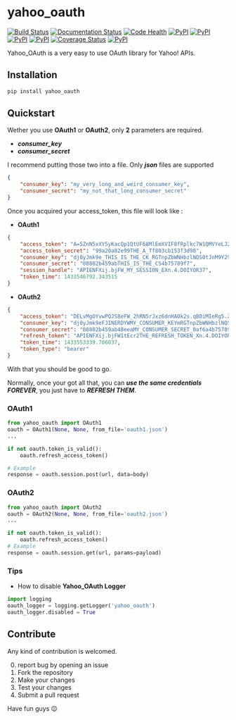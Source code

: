 # yahoo_oauth

[![Build Status](https://travis-ci.org/josuebrunel/yahoo-oauth.svg?branch=master)](https://travis-ci.org/josuebrunel/yahoo-oauth)
[![Documentation Status](https://readthedocs.org/projects/yahoo-oauth/badge/?version=latest)](https://readthedocs.org/projects/yahoo-oauth/?badge=latest)
[![Code Health](https://landscape.io/github/josuebrunel/yahoo-oauth/master/landscape.svg?style=flat)](https://landscape.io/github/josuebrunel/yahoo-oauth/master)
[![PyPI](https://img.shields.io/pypi/v/yahoo-oauth.svg?style=flat)](https://pypi.python.org/pypi/yahoo_oauth)
[![PyPI](https://img.shields.io/pypi/dm/yahoo-oauth.svg?style=flat)](https://pypi.python.org/pypi/yahoo_oauth)
[![PyPI](https://img.shields.io/pypi/pyversions/yahoo-oauth.svg?style=flat)](https://pypi.python.org/pypi/yahoo_oauth)
[![PyPI](https://img.shields.io/pypi/implementation/yahoo-oauth.svg?style=flat)](https://pypi.python.org/pypi/yahoo_oauth)
[![Coverage Status](https://coveralls.io/repos/josuebrunel/yahoo-oauth/badge.svg?branch=dev)](https://coveralls.io/r/josuebrunel/yahoo-oauth?branch=dev)
[![PyPI](https://img.shields.io/pypi/l/yahoo-oauth.svg?style=flat)](https://pypi.python.org/pypi/yahoo_oauth)

Yahoo_OAuth is a very easy to use OAuth library for Yahoo! APIs. 

## Installation

```python
pip install yahoo_oauth
```

## Quickstart

Wether you use **OAuth1** or **OAuth2**, only **2** parameters are required.

* ___consumer_key___ 
* ___consumer_secret___

I recommend putting those two into a file. Only ***json*** files are supported 

```json
{
    "consumer_key": "my_very_long_and_weird_consumer_key",
    "consumer_secret": "my_not_that_long_consumer_secret"
}
```

Once you acquired your access_token, this file will look like :

* **OAuth1**

```json
{
    "access_token": "A=5ZnN5xXY5yKacQp1QtUF68MlEmXVIF8fRplkc7W1QMVYeLJ2DdBmNyH7SxVgUbAjdv5edCnk_DEUbfr6GpqezsSAuE9h36wfh.J45twIo1sA.bqMk7Bta6IisI9z1_h8D0QZzWYmjybxlQcuNgd7TY4nJuu_Afj_8ED787BQbjg6OqRotV.eM4_YyBCjP1K8G6rG44iX2PGNj.JSEJrocgvglABkTTVA_8t.JoLH7NHSgxCQXhakBsk3_K.6Rkgm_Nkc7.ZD02pYy3dJAfBh1fFvtrCwIOqDIplri305dZ1UY430X6SfPnZIFJNiTWkMH8_QRhcnfizG5TZugN_.0ib2VnnUzspeFT0_86p6WMP3uFOLYXspdEOryhSJwFJ3AHZN9n.t8euRQOxanpsvw5M5ffBs6P0dI5FijGw3fibbqoheJOSUE_BRUNEL_KOUKAJSsJCH(^_^)JHllHmJUptK9k5ifiqJOpTbodnW8EsyyNhthDOusv5Bp6142mvCPnC7HX7PkTodHqfgVyAUOvOqSsqMGyc65OY8roLORKpUWObw9bjd8YsU40jwSaGZtWmvVhYV9RxUA779bRuE1k0BL_fvXQ_tlZnxPhtIFBB64szQ9AwA9HT_nZKq8q1rOfUcBIZJ7Zu1jwpZUAOkHsfmHWCW2gK8BC4wjk0WuJg95FpZ2z741mhRcdma2bVYpdh3k2DdaBVYRTDT36Q4SBtreb_GNi1Mctg.RhSqopCTTvW4jjXAkt2SHnscUi37v0yo4JVex0cnVmVTFL7TRl1JMLl9jt0XmaLaKuS4nhR4A--", 
    "access_token_secret": "99a20a82e99THE_A_Tf803cb153f3d98", 
    "consumer_key": "dj0yJmk9e_THIS_IS_THE_CK_RGTnpZbWNHbzlNQS0tJnM9Y29uc3VtZXJzZWNyZXQmeD1iNQ--", 
    "consumer_secret": "08802b459abTHIS_IS_THE_CS4b75789f7", 
    "session_handle": "APIENFXij.bjFW_MY_SESSION_EXn.4.DOIYOR37", 
    "token_time": 1433546792.343515
}
```

* **OAuth2**

```json
{
    "access_token": "DELvMgOYvwPQJS8eFW_2hRN5rJxz6dnHAOk2s.qB0iMIeRg5.ZpW3xZF0p8CABLjZ2gfNdE602dCN2wTHdGHHLtChF3ls9BUuZ1QDdqIVq.yWclfweleyZSq6dAzlPEHiskWmfItjHK5VERY_LONG_ACCESS_TOKEN_oyyD4cIKvdNJsJ9k779mAUqN02_5ugBeDfCLebqjL8uVuunObew0ERa2MxE6jywNY0TTCe9W0nqTd6n0lKoN4PSP1Dw_Ifwx6enGuhUUAhhpa7nNMyhNy_pe6PfDf7IJ5gbkdtw3mD1o2T218ZTV0owdrKDLSF9oZrNvZ75xDlqaaI5yeW_.L63zk11PjsWUd5K8LGhWSTgRbyhffCDBcqVwTYEqHwCyVqHX4z2kgHhGsc0ies6WMG33kSw5Cgun0fnPbdDuHBgQziXU.GMv4hIDoIDMSLGpzpcpkyx4GS1CC_RUQwKxLilR3MQy7X2gI3cJA4lhRPlXEOdhS5HIQiQTgMWO9nWt7.RR7XtXVg-",
    "consumer_key": "dj0yJmk9eFJINERDYWMY_CONSUMER_KEYmRGTnpZbWNHbzlNQS0tJnM9Y29uc3VtZXJzZWNyZXQmeD1iNQ--",
    "consumer_secret": "08802b459ab48eeaMY_CONSUMER_SECRET_0af6a4b75789f7",
    "refresh_token": "APIENFXij.bjFW1tEcr2THE_REFRESH_TOKEN_Xn.4.DOIYOR37",
    "token_time": 1433553339.706037,
    "token_type": "bearer"
}
```

With that you should be good to go.

Normally, once your got all that, you can ***use the same credentials FOREVER***, you just have to ***REFRESH THEM***. 

### OAuth1

```python
from yahoo_oauth import OAuth1
oauth = OAuth1(None, None, from_file='oauth1.json')
...

if not oauth.token_is_valid():
    oauth.refresh_access_token()

# Example
response = oauth.session.post(url, data=body)
```

### OAuth2

```python
from yahoo_oauth import OAuth2
oauth = OAuth2(None, None, from_file='oauth2.json')
...

if not oauth.token_is_valid():
    oauth.refresh_access_token()
# Example
response = oauth.session.get(url, params=payload)
```

### Tips

* How to disable **Yahoo_OAuth Logger**
```python
import logging
oauth_logger = logging.getLogger('yahoo_oauth')
oauth_logger.disabled = True
```

## Contribute

Any kind of contribution is welcomed.

0. report bug by opening an issue
1. Fork the repository
2. Make your changes
3. Test your changes
4. Submit a pull request

Have fun guys :wink:
